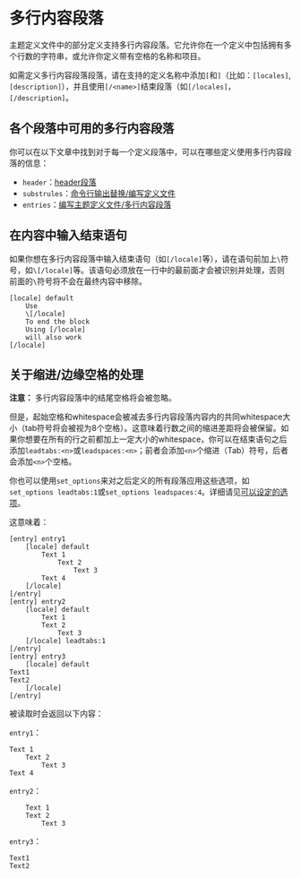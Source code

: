 # 多行内容段落

主题定义文件中的部分定义支持多行内容段落。它允许你在一个定义中包括拥有多个行数的字符串，或允许你定义带有空格的名称和项目。

如需定义多行内容段落段落，请在支持的定义名称中添加`[`和`]`（比如：`[locales]`, `[description]`），并且使用`[/<name>]`结束段落（如`[/locales]`，`[/description]`。

## 各个段落中可用的多行内容段落

你可以在以下文章中找到对于每一个定义段落中，可以在哪些定义使用多行内容段落的信息：

- `header`：[header段落](header段落.md)
- `substrules`：[命令行输出替换/编写定义文件](../命令行输出替换/1.%20编写定义文件.md)
- `entries`：[编写主题定义文件/多行内容段落](../编写主题定义文件/多行内容段落.md)

## 在内容中输入结束语句

如果你想在多行内容段落中输入结束语句（如`[/locale]`等），请在语句前加上`\`符号，如`\[/locale]`等。该语句必须放在一行中的最前面才会被识别并处理，否则前面的`\`符号将不会在最终内容中移除。

```plaintext
[locale] default
    Use 
    \[/locale]
    To end the block
    Using [/locale]
    will also work
[/locale]
```

## 关于缩进/边缘空格的处理

**注意：** 多行内容段落中的结尾空格将会被忽略。

但是，起始空格和whitespace会被减去多行内容段落内容内的共同whitespace大小（tab符号将会被视为8个空格）。这意味着行数之间的缩进差距将会被保留。如果你想要在所有的行之前都加上一定大小的whitespace，你可以在结束语句之后添加`leadtabs:<n>`或`leadspaces:<n>`；前者会添加`<n>`个缩进（Tab）符号，后者会添加`<n>`个空格。

你也可以使用`set_options`来对之后定义的所有段落应用这些选项，如`set_options leadtabs:1`或`set_options leadspaces:4`。详细请见[可以设定的选项](./可以设定的选项.md)。

这意味着：

```plaintext
[entry] entry1
    [locale] default
        Text 1
            Text 2
                Text 3
        Text 4
    [/locale]
[/entry]
[entry] entry2
    [locale] default
        Text 1
        Text 2
            Text 3
    [/locale] leadtabs:1
[/entry]
[entry] entry3
    [locale] default
Text1
Text2
    [/locale]
[/entry]
```

被读取时会返回以下内容：

`entry1`：
```plaintext
Text 1
    Text 2
        Text 3
Text 4
```

`entry2`：

```plaintext
	Text 1
    Text 2
        Text 3
```

`entry3`：

```plaintext
Text1
Text2
```
